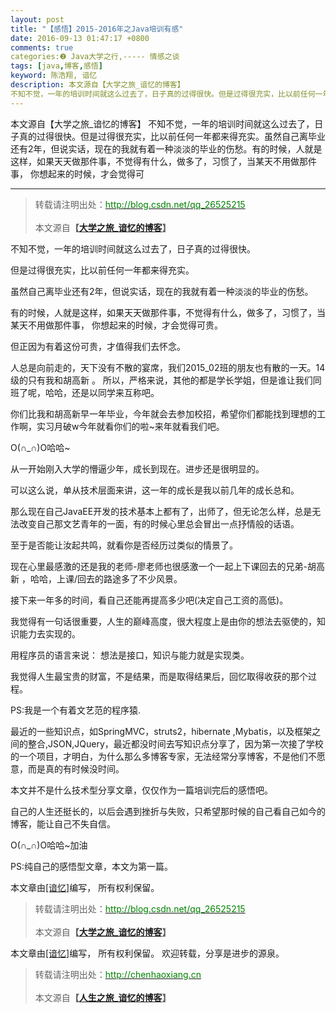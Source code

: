 ```yaml
---
layout: post
title: "【感悟】2015-2016年之Java培训有感"
date: 2016-09-13 01:47:17 +0800
comments: true
categories:❷ Java大学之行,----- 情感之谈
tags: [java,博客,感悟]
keyword: 陈浩翔, 谙忆
description: 本文源自【大学之旅_谙忆的博客】
不知不觉，一年的培训时间就这么过去了，日子真的过得很快。但是过得很充实，比以前任何一年都来得充实。虽然自己离毕业还有2年，但说实话，现在的我就有着一种淡淡的毕业的伤愁。有的时候，人就是这样，如果天天做那件事，不觉得有什么，做多了，习惯了，当某天不用做那件事， 你想起来的时候，才会觉得可 
---
```



本文源自【大学之旅_谙忆的博客】
不知不觉，一年的培训时间就这么过去了，日子真的过得很快。但是过得很充实，比以前任何一年都来得充实。虽然自己离毕业还有2年，但说实话，现在的我就有着一种淡淡的毕业的伤愁。有的时候，人就是这样，如果天天做那件事，不觉得有什么，做多了，习惯了，当某天不用做那件事， 你想起来的时候，才会觉得可
<!-- more -->
----------

<blockquote cite='陈浩翔'>
<p background-color='#D3D3D3'>转载请注明出处：<a href='http://blog.csdn.net/qq_26525215'><font color="green">http://blog.csdn.net/qq_26525215</font></a><br><br>
本文源自<strong>【<a href='http://blog.csdn.net/qq_26525215' target='_blank'>大学之旅_谙忆的博客</a>】</strong></p>
</blockquote>


不知不觉，一年的培训时间就这么过去了，日子真的过得很快。

但是过得很充实，比以前任何一年都来得充实。

虽然自己离毕业还有2年，但说实话，现在的我就有着一种淡淡的毕业的伤愁。

有的时候，人就是这样，如果天天做那件事，不觉得有什么，做多了，习惯了，当某天不用做那件事， 你想起来的时候，才会觉得可贵。

但正因为有着这份可贵，才值得我们去怀念。

人总是向前走的，天下没有不散的宴席，我们2015_02班的朋友也有散的一天。14级的只有我和胡高新 。
所以，严格来说，其他的都是学长学姐，但是谁让我们同班了呢，哈哈，还是以同学来互称吧。

你们比我和胡高新早一年毕业，今年就会去参加校招，希望你们都能找到理想的工作啊，实习月破w今年就看你们的啦~来年就看我们吧。

O(∩_∩)O哈哈~

从一开始刚入大学的懵逼少年，成长到现在。进步还是很明显的。

可以这么说，单从技术层面来讲，这一年的成长是我以前几年的成长总和。

那么现在自己JavaEE开发的技术基本上都有了，出师了，但无论怎么样，总是无法改变自己那文艺青年的一面，有的时候心里总会冒出一点抒情般的话语。

至于是否能让汝起共鸣，就看你是否经历过类似的情景了。

现在心里最感激的还是我的老师-廖老师也很感激一个一起上下课回去的兄弟-胡高新  ，哈哈，上课/回去的路途多了不少风景。

接下来一年多的时间，看自己还能再提高多少吧(决定自己工资的高低)。

我觉得有一句话很重要，人生的巅峰高度，很大程度上是由你的想法去驱使的，知识能力去实现的。

用程序员的语言来说：
想法是接口，知识与能力就是实现类。

我觉得人生最宝贵的财富，不是结果，而是取得结果后，回忆取得收获的那个过程。

PS:我是一个有着文艺范的程序猿.

最近的一些知识点，如SpringMVC，struts2，hibernate ,Mybatis，以及框架之间的整合,JSON,JQuery，最近都没时间去写知识点分享了，因为第一次接了学校的一个项目，才明白，为什么那么多博客专家，无法经常分享博客，不是他们不愿意，而是真的有时候没时间。

本文并不是什么技术型分享文章，仅仅作为一篇培训完后的感悟吧。

自己的人生还挺长的，以后会遇到挫折与失败，只希望那时候的自己看自己如今的博客，能让自己不失自信。

O(∩_∩)O哈哈~加油

PS:纯自己的感悟型文章，本文为第一篇。

本文章由<a href="https://chenhaoxiang.github.io/">[谙忆]</a>编写， 所有权利保留。 
<blockquote cite='陈浩翔'>
<p background-color='#D3D3D3'>转载请注明出处：<a href='http://blog.csdn.net/qq_26525215'><font color="green">http://blog.csdn.net/qq_26525215</font></a><br><br>
本文源自<strong>【<a href='http://blog.csdn.net/qq_26525215' target='_blank'>大学之旅_谙忆的博客</a>】</strong></p>
</blockquote>


本文章由<a href="http://chenhaoxiang.cn/">[谙忆]</a>编写， 所有权利保留。 
欢迎转载，分享是进步的源泉。
<blockquote cite='陈浩翔'>
<p background-color='#D3D3D3'>转载请注明出处：<a href='http://chenhaoxiang.cn'><font color="green">http://chenhaoxiang.cn</font></a><br><br>
本文源自<strong>【<a href='http://chenhaoxiang.cn' target='_blank'>人生之旅_谙忆的博客</a>】</strong></p>
</blockquote>
